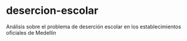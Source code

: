 # desercion-escolar
Análisis sobre el problema de deserción escolar en los establecimientos oficiales de Medellín
